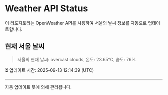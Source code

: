 
# Weather API Status

이 리포지토리는 OpenWeather API를 사용하여 서울의 날씨 정보를 자동으로 업데이트합니다.

## 현재 서울 날씨
> 서울의 현재 날씨: overcast clouds, 온도: 23.65°C, 습도: 76%

⏳ 업데이트 시간: 2025-09-13 12:14:39 (UTC)

---
자동 업데이트 봇에 의해 관리됩니다.
